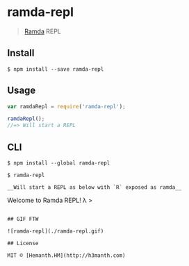 # ramda-repl 
> [Ramda](http://ramdajs.com/) REPL 


## Install

```
$ npm install --save ramda-repl
```


## Usage

```js
var ramdaRepl = require('ramda-repl');

ramdaRepl();
//=> Will start a REPL
```


## CLI

```
$ npm install --global ramda-repl
```
```
$ ramda-repl

__Will start a REPL as below with `R` exposed as ramda__

```
Welcome to Ramda REPL!
λ > 
```

## GIF FTW

![ramda-repl](./ramda-repl.gif)

## License

MIT © [Hemanth.HM](http://h3manth.com)
